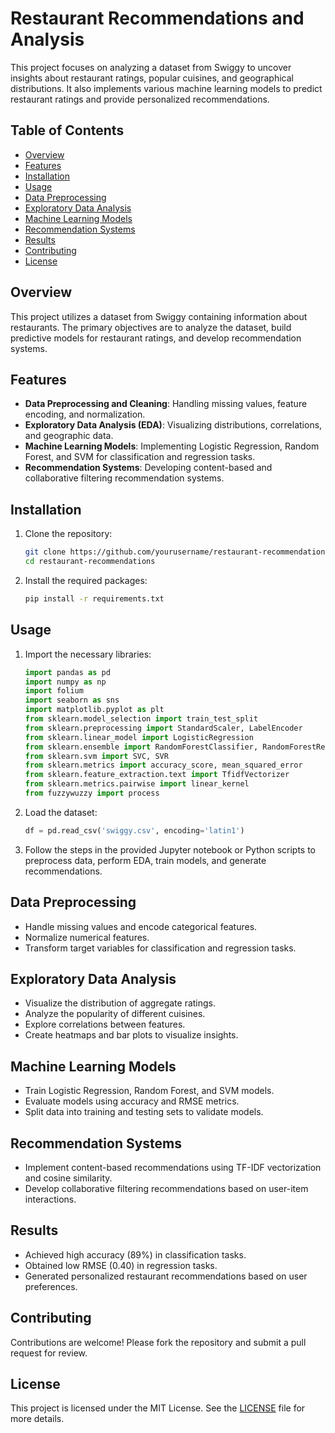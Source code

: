 # Restaurant Recommendations and Analysis

This project focuses on analyzing a dataset from Swiggy to uncover insights about restaurant ratings, popular cuisines, and geographical distributions. It also implements various machine learning models to predict restaurant ratings and provide personalized recommendations.

## Table of Contents
- [Overview](#overview)
- [Features](#features)
- [Installation](#installation)
- [Usage](#usage)
- [Data Preprocessing](#data-preprocessing)
- [Exploratory Data Analysis](#exploratory-data-analysis)
- [Machine Learning Models](#machine-learning-models)
- [Recommendation Systems](#recommendation-systems)
- [Results](#results)
- [Contributing](#contributing)
- [License](#license)

## Overview
This project utilizes a dataset from Swiggy containing information about restaurants. The primary objectives are to analyze the dataset, build predictive models for restaurant ratings, and develop recommendation systems.

## Features
- **Data Preprocessing and Cleaning**: Handling missing values, feature encoding, and normalization.
- **Exploratory Data Analysis (EDA)**: Visualizing distributions, correlations, and geographic data.
- **Machine Learning Models**: Implementing Logistic Regression, Random Forest, and SVM for classification and regression tasks.
- **Recommendation Systems**: Developing content-based and collaborative filtering recommendation systems.

## Installation
1. Clone the repository:
    ```bash
    git clone https://github.com/yourusername/restaurant-recommendations.git
    cd restaurant-recommendations
    ```
2. Install the required packages:
    ```bash
    pip install -r requirements.txt
    ```

## Usage
1. Import the necessary libraries:
    ```python
    import pandas as pd
    import numpy as np
    import folium
    import seaborn as sns
    import matplotlib.pyplot as plt
    from sklearn.model_selection import train_test_split
    from sklearn.preprocessing import StandardScaler, LabelEncoder
    from sklearn.linear_model import LogisticRegression
    from sklearn.ensemble import RandomForestClassifier, RandomForestRegressor
    from sklearn.svm import SVC, SVR
    from sklearn.metrics import accuracy_score, mean_squared_error
    from sklearn.feature_extraction.text import TfidfVectorizer
    from sklearn.metrics.pairwise import linear_kernel
    from fuzzywuzzy import process
    ```

2. Load the dataset:
    ```python
    df = pd.read_csv('swiggy.csv', encoding='latin1')
    ```

3. Follow the steps in the provided Jupyter notebook or Python scripts to preprocess data, perform EDA, train models, and generate recommendations.

## Data Preprocessing
- Handle missing values and encode categorical features.
- Normalize numerical features.
- Transform target variables for classification and regression tasks.

## Exploratory Data Analysis
- Visualize the distribution of aggregate ratings.
- Analyze the popularity of different cuisines.
- Explore correlations between features.
- Create heatmaps and bar plots to visualize insights.

## Machine Learning Models
- Train Logistic Regression, Random Forest, and SVM models.
- Evaluate models using accuracy and RMSE metrics.
- Split data into training and testing sets to validate models.

## Recommendation Systems
- Implement content-based recommendations using TF-IDF vectorization and cosine similarity.
- Develop collaborative filtering recommendations based on user-item interactions.

## Results
- Achieved high accuracy (89%) in classification tasks.
- Obtained low RMSE (0.40) in regression tasks.
- Generated personalized restaurant recommendations based on user preferences.

## Contributing
Contributions are welcome! Please fork the repository and submit a pull request for review.

## License
This project is licensed under the MIT License. See the [LICENSE](LICENSE) file for more details.
